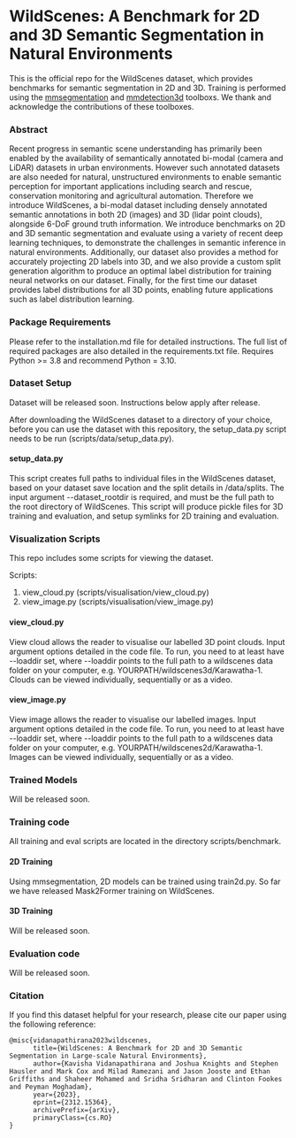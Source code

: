 # WildScenes: A Benchmark for 2D and 3D Semantic Segmentation in Natural Environments

This is the official repo for the WildScenes dataset, which provides benchmarks for semantic segmentation in 2D and 3D. Training is performed using the [mmsegmentation](https://github.com/open-mmlab/mmsegmentation) and [mmdetection3d](https://github.com/open-mmlab/mmdetection3d) toolboxs. We thank and acknowledge the contributions of these toolboxes.

### Abstract

Recent progress in semantic scene understanding has primarily been enabled by the availability of semantically annotated bi-modal (camera and LiDAR) datasets in urban environments. However such annotated datasets are also needed for natural, unstructured environments to enable semantic perception for important applications including search and rescue, conservation monitoring and agricultural automation. Therefore we introduce WildScenes, a bi-modal dataset including densely annotated semantic annotations in both 2D (images) and 3D (lidar point clouds), alongside 6-DoF ground truth information. We introduce benchmarks on 2D and 3D semantic segmentation and evaluate using a variety of recent deep learning techniques, to demonstrate the challenges in semantic inference in natural environments. Additionally, our dataset also provides a method for accurately projecting 2D labels into 3D, and we also provide a custom split generation algorithm to produce an optimal label distribution for training neural networks on our dataset. Finally, for the first time our dataset provides label distributions for all 3D points, enabling future applications such as label distribution learning.

### Package Requirements

Please refer to the installation.md file for detailed instructions. The full list of required packages are also detailed in the requirements.txt file. Requires Python >= 3.8 and recommend Python = 3.10.

### Dataset Setup

Dataset will be released soon. Instructions below apply after release.

After downloading the WildScenes dataset to a directory of your choice, before you can use the dataset with this repository, the setup_data.py script needs to be run (scripts/data/setup_data.py).

#### setup_data.py

This script creates full paths to individual files in the WildScenes dataset, based on your dataset save location and the split details in /data/splits.
The input argument --dataset_rootdir is required, and must be the full path to the root directory of WildScenes. 
This script will produce pickle files for 3D training and evaluation, and setup symlinks for 2D training and evaluation.

### Visualization Scripts

This repo includes some scripts for viewing the dataset.

Scripts:
1) view_cloud.py (scripts/visualisation/view_cloud.py)
2) view_image.py (scripts/visualisation/view_image.py)

#### view_cloud.py

View cloud allows the reader to visualise our labelled 3D point clouds. Input argument options detailed in the code file. 
To run, you need to at least have --loaddir set, where --loaddir points to the full path to a wildscenes data folder on 
your computer, e.g. YOURPATH/wildscenes3d/Karawatha-1. Clouds can be viewed individually, sequentially or as a video.

#### view_image.py

View image allows the reader to visualise our labelled images. Input argument options detailed in the code file. 
To run, you need to at least have --loaddir set, where --loaddir points to the full path to a wildscenes data folder on 
your computer, e.g. YOURPATH/wildscenes2d/Karawatha-1. Images can be viewed individually, sequentially or as a video.

### Trained Models

Will be released soon.

### Training code

All training and eval scripts are located in the directory scripts/benchmark.

#### 2D Training

Using mmsegmentation, 2D models can be trained using train2d.py. 
So far we have released Mask2Former training on WildScenes.

#### 3D Training

Will be released soon.

### Evaluation code

Will be released soon.

### Citation
<p>
If you find this dataset helpful for your research, please cite our paper using the following reference:

```
@misc{vidanapathirana2023wildscenes,
      title={WildScenes: A Benchmark for 2D and 3D Semantic Segmentation in Large-scale Natural Environments}, 
      author={Kavisha Vidanapathirana and Joshua Knights and Stephen Hausler and Mark Cox and Milad Ramezani and Jason Jooste and Ethan Griffiths and Shaheer Mohamed and Sridha Sridharan and Clinton Fookes and Peyman Moghadam},
      year={2023},
      eprint={2312.15364},
      archivePrefix={arXiv},
      primaryClass={cs.RO}
}
```
